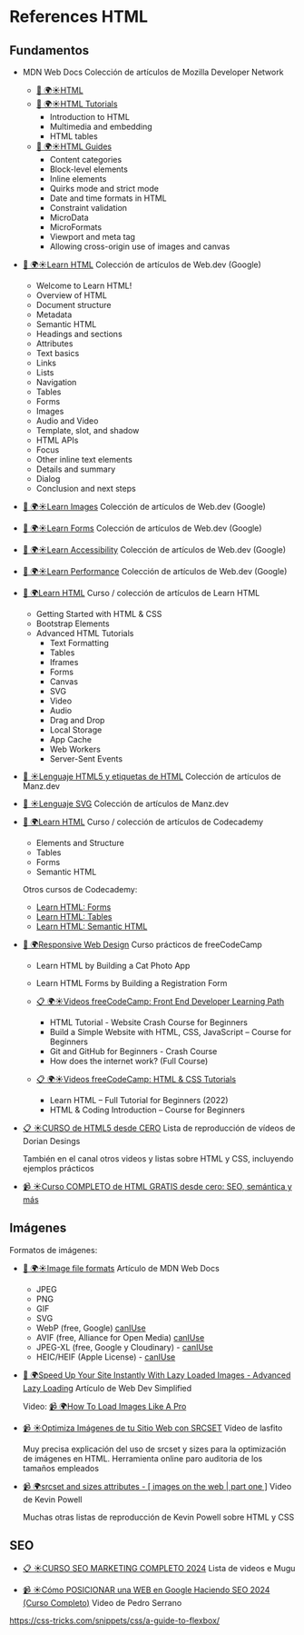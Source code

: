 # References HTML

## Fundamentos

- MDN Web Docs
  Colección de artículos de Mozilla Developer Network

  - [📖 🌍☀️HTML](https://developer.mozilla.org/en-US/docs/Web/HTML)
  - [📖 🌍☀️HTML Tutorials](https://developer.mozilla.org/en-US/docs/Learn/HTML)
    - Introduction to HTML
    - Multimedia and embedding
    - HTML tables
  - [📖 🌍☀️HTML Guides](https://developer.mozilla.org/en-US/docs/Web/HTML)
    - Content categories
    - Block-level elements
    - Inline elements
    - Quirks mode and strict mode
    - Date and time formats in HTML
    - Constraint validation
    - MicroData
    - MicroFormats
    - Viewport and meta tag
    - Allowing cross-origin use of images and canvas

- [📖 🌍☀️Learn HTML](https://web.dev/learn/html)
  Colección de artículos de Web.dev (Google)

  - Welcome to Learn HTML!
  - Overview of HTML
  - Document structure
  - Metadata
  - Semantic HTML
  - Headings and sections
  - Attributes
  - Text basics
  - Links
  - Lists
  - Navigation
  - Tables
  - Forms
  - Images
  - Audio and Video
  - Template, slot, and shadow
  - HTML APIs
  - Focus
  - Other inline text elements
  - Details and summary
  - Dialog
  - Conclusion and next steps

- [📖 🌍☀️Learn Images](https://web.dev/learn/images)
  Colección de artículos de Web.dev (Google)

- [📖 🌍☀️Learn Forms](https://web.dev/learn/forms)
  Colección de artículos de Web.dev (Google)

- [📖 🌍☀️Learn Accessibility](https://web.dev/learn/accessibility)
  Colección de artículos de Web.dev (Google)

- [📖 🌍☀️Learn Performance](https://web.dev/learn/performance)
  Colección de artículos de Web.dev (Google)

- [📖 🌍Learn HTML](https://www.learn-html.org/)
  Curso / colección de artículos de Learn HTML

  - Getting Started with HTML & CSS
  - Bootstrap Elements
  - Advanced HTML Tutorials
    - Text Formatting
    - Tables
    - Iframes
    - Forms
    - Canvas
    - SVG
    - Video
    - Audio
    - Drag and Drop
    - Local Storage
    - App Cache
    - Web Workers
    - Server-Sent Events

- [📖 ☀️Lenguaje HTML5 y etiquetas de HTML](https://lenguajehtml.com/html/)
  Colección de artículos de Manz.dev

- [📖 ☀️Lenguaje SVG](https://lenguajehtml.com/svg/)
  Colección de artículos de Manz.dev

- [📖 🌍Learn HTML](https://www.codecademy.com/learn/learn-html)
  Curso / colección de artículos de Codecademy

  - Elements and Structure
  - Tables
  - Forms
  - Semantic HTML

  Otros cursos de Codecademy:

  - [Learn HTML: Forms](https://www.codecademy.com/learn/learn-html-forms)
  - [Learn HTML: Tables](https://www.codecademy.com/learn/learn-html-tables)
  - [Learn HTML: Semantic HTML](https://www.codecademy.com/learn/learn-html-semantic-html)

- [📖 🌍Responsive Web Design](https://www.freecodecamp.org/learn/2022/responsive-web-design/)
  Curso prácticos de freeCodeCamp

  - Learn HTML by Building a Cat Photo App
  - Learn HTML Forms by Building a Registration Form

  - [📋 🌍☀️Videos freeCodeCamp: Front End Developer Learning Path](https://www.youtube.com/playlist?list=PLWKjhJtqVAbmMuZ3saqRIBimAKIMYkt0E)

    - HTML Tutorial - Website Crash Course for Beginners
    - Build a Simple Website with HTML, CSS, JavaScript – Course for Beginners
    - Git and GitHub for Beginners - Crash Course
    - How does the internet work? (Full Course)

  - [📋 🌍☀️Videos freeCodeCamp: HTML & CSS Tutorials](https://www.youtube.com/playlist?list=PLWKjhJtqVAbnSe1qUNMG7AbPmjIG54u88)

    - Learn HTML – Full Tutorial for Beginners (2022)
    - HTML & Coding Introduction – Course for Beginners

- [📋 ☀️CURSO de HTML5 desde CERO](https://www.youtube.com/playlist?list=PLROIqh_5RZeB92ME1GFyeqDVOa-gL0Ybd)
  Lista de reproducción de vídeos de Dorian Desings

  También en el canal otros videos y listas sobre HTML y CSS, incluyendo ejemplos prácticos

- [📹 ☀️Curso COMPLETO de HTML GRATIS desde cero: SEO, semántica y más](https://www.youtube.com/watch?v=3nYLTiY5skU)

## Imágenes

Formatos de imágenes:

- [📖 🌍☀️Image file formats](https://developer.mozilla.org/en-US/docs/Web/Media/Image_formats)
  Artículo de MDN Web Docs

  - JPEG
  - PNG
  - GIF
  - SVG
  - WebP (free, Google) [canIUse](https://caniuse.com/webp)
  - AVIF (free, Alliance for Open Media) [canIUse](https://caniuse.com/avif)
  - JPEG-XL (free, Google y Cloudinary) - [canIUse](https://caniuse.com/jpegxl)
  - HEIC/HEIF (Apple License) - [canIUse](https://caniuse.com/heif)

- [📖 🌍Speed Up Your Site Instantly With Lazy Loaded Images - Advanced Lazy Loading](https://blog.webdevsimplified.com/2023-05/lazy-load-images/)
  Artículo de Web Dev Simplified

  Video: [📹 🌍How To Load Images Like A Pro](https://www.youtube.com/watch?v=hJ7Rg1821Q0)

- [📹 ☀️Optimiza Imágenes de tu Sitio Web con SRCSET](https://www.youtube.com/watch?app=desktop&v=R2-ZWHU2nxU)
  Vídeo de lasfito

  Muy precisa explicación del uso de srcset y sizes para la optimización de imágenes en HTML.
  Herramienta online paro auditoria de los tamaños empleados

- [📹 🌍srcset and sizes attributes - [ images on the web | part one ]](https://www.youtube.com/watch?v=2QYpkrX2N48)
  Video de Kevin Powell

  Muchas otras listas de reproducción de Kevin Powell sobre HTML y CSS

## SEO

- [📋 ☀️CURSO SEO MARKETING COMPLETO 2024](https://www.youtube.com/playlist?list=PLe5IyZ5f2PdNPMp0k3WHYDuIf0IE88kSa)
  Lista de videos e Mugu

- [📹 ☀️Cómo POSICIONAR una WEB en Google Haciendo SEO 2024 (Curso Completo)](https://www.youtube.com/watch?v=p0M_JdrLgnw)
  Video de Pedro Serrano

https://css-tricks.com/snippets/css/a-guide-to-flexbox/
